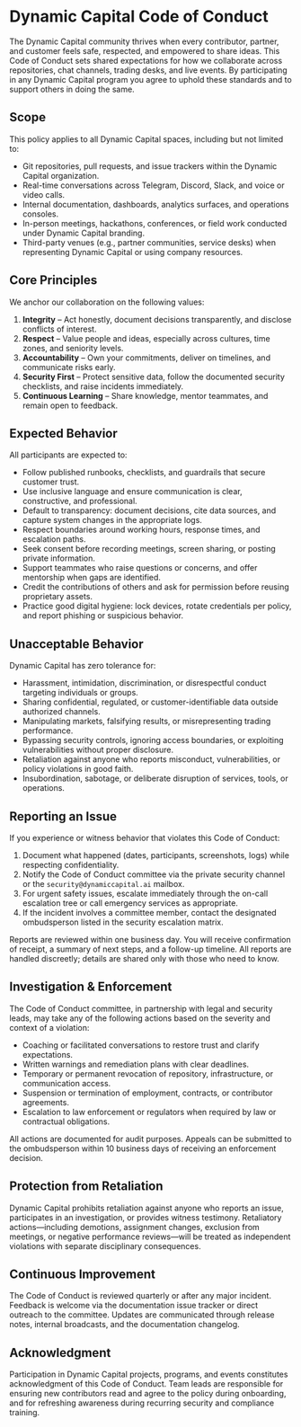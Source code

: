 # Dynamic Capital Code of Conduct

The Dynamic Capital community thrives when every contributor, partner, and
customer feels safe, respected, and empowered to share ideas. This Code of
Conduct sets shared expectations for how we collaborate across repositories,
chat channels, trading desks, and live events. By participating in any Dynamic
Capital program you agree to uphold these standards and to support others in
doing the same.

## Scope

This policy applies to all Dynamic Capital spaces, including but not limited to:

- Git repositories, pull requests, and issue trackers within the Dynamic Capital
  organization.
- Real-time conversations across Telegram, Discord, Slack, and voice or video
  calls.
- Internal documentation, dashboards, analytics surfaces, and operations
  consoles.
- In-person meetings, hackathons, conferences, or field work conducted under
  Dynamic Capital branding.
- Third-party venues (e.g., partner communities, service desks) when
  representing Dynamic Capital or using company resources.

## Core Principles

We anchor our collaboration on the following values:

1. **Integrity** – Act honestly, document decisions transparently, and disclose
   conflicts of interest.
2. **Respect** – Value people and ideas, especially across cultures, time zones,
   and seniority levels.
3. **Accountability** – Own your commitments, deliver on timelines, and
   communicate risks early.
4. **Security First** – Protect sensitive data, follow the documented security
   checklists, and raise incidents immediately.
5. **Continuous Learning** – Share knowledge, mentor teammates, and remain open
   to feedback.

## Expected Behavior

All participants are expected to:

- Follow published runbooks, checklists, and guardrails that secure customer
  trust.
- Use inclusive language and ensure communication is clear, constructive, and
  professional.
- Default to transparency: document decisions, cite data sources, and capture
  system changes in the appropriate logs.
- Respect boundaries around working hours, response times, and escalation paths.
- Seek consent before recording meetings, screen sharing, or posting private
  information.
- Support teammates who raise questions or concerns, and offer mentorship when
  gaps are identified.
- Credit the contributions of others and ask for permission before reusing
  proprietary assets.
- Practice good digital hygiene: lock devices, rotate credentials per policy,
  and report phishing or suspicious behavior.

## Unacceptable Behavior

Dynamic Capital has zero tolerance for:

- Harassment, intimidation, discrimination, or disrespectful conduct targeting
  individuals or groups.
- Sharing confidential, regulated, or customer-identifiable data outside
  authorized channels.
- Manipulating markets, falsifying results, or misrepresenting trading
  performance.
- Bypassing security controls, ignoring access boundaries, or exploiting
  vulnerabilities without proper disclosure.
- Retaliation against anyone who reports misconduct, vulnerabilities, or policy
  violations in good faith.
- Insubordination, sabotage, or deliberate disruption of services, tools, or
  operations.

## Reporting an Issue

If you experience or witness behavior that violates this Code of Conduct:

1. Document what happened (dates, participants, screenshots, logs) while
   respecting confidentiality.
2. Notify the Code of Conduct committee via the private security channel or the
   `security@dynamiccapital.ai` mailbox.
3. For urgent safety issues, escalate immediately through the on-call escalation
   tree or call emergency services as appropriate.
4. If the incident involves a committee member, contact the designated
   ombudsperson listed in the security escalation matrix.

Reports are reviewed within one business day. You will receive confirmation of
receipt, a summary of next steps, and a follow-up timeline. All reports are
handled discreetly; details are shared only with those who need to know.

## Investigation & Enforcement

The Code of Conduct committee, in partnership with legal and security leads, may
take any of the following actions based on the severity and context of a
violation:

- Coaching or facilitated conversations to restore trust and clarify
  expectations.
- Written warnings and remediation plans with clear deadlines.
- Temporary or permanent revocation of repository, infrastructure, or
  communication access.
- Suspension or termination of employment, contracts, or contributor agreements.
- Escalation to law enforcement or regulators when required by law or
  contractual obligations.

All actions are documented for audit purposes. Appeals can be submitted to the
ombudsperson within 10 business days of receiving an enforcement decision.

## Protection from Retaliation

Dynamic Capital prohibits retaliation against anyone who reports an issue,
participates in an investigation, or provides witness testimony. Retaliatory
actions—including demotions, assignment changes, exclusion from meetings, or
negative performance reviews—will be treated as independent violations with
separate disciplinary consequences.

## Continuous Improvement

The Code of Conduct is reviewed quarterly or after any major incident. Feedback
is welcome via the documentation issue tracker or direct outreach to the
committee. Updates are communicated through release notes, internal broadcasts,
and the documentation changelog.

## Acknowledgment

Participation in Dynamic Capital projects, programs, and events constitutes
acknowledgment of this Code of Conduct. Team leads are responsible for ensuring
new contributors read and agree to the policy during onboarding, and for
refreshing awareness during recurring security and compliance training.
